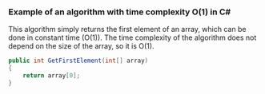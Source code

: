 ### Example of an algorithm with time complexity O(1) in C#

This algorithm simply returns the first element of an array, which can be done in constant time (O(1)). The time complexity of the algorithm does not depend on the size of the array, so it is O(1).

```csharp
public int GetFirstElement(int[] array)
{
    return array[0];
}
```
